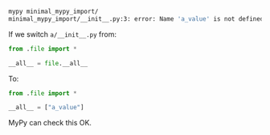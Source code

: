 ```bash
mypy minimal_mypy_import/
minimal_mypy_import/__init__.py:3: error: Name 'a_value' is not defined
```

If we switch `a/__init__.py` from:

```python
from .file import *

__all__ = file.__all__
```

To:

```python
from .file import *

__all__ = ["a_value"]
```

MyPy can check this OK.
